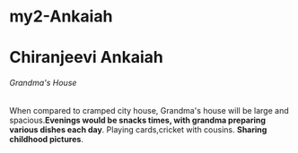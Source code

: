 # my2-Ankaiah

# Chiranjeevi Ankaiah

###### Grandma's House

When compared to cramped city house, Grandma's house will be large and spacious.**Evenings would be snacks times, with grandma preparing various dishes each day**. Playing cards,cricket with cousins. **Sharing childhood pictures**.
